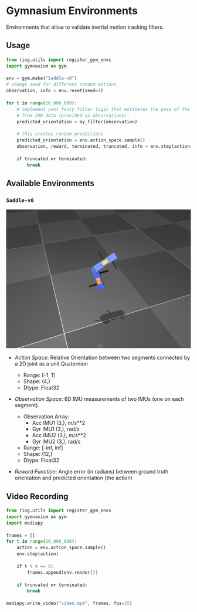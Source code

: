 # Gymnasium Environments
Environments that allow to validate inertial motion tracking filters.

## Usage
```python
from ring.utils import register_gym_envs
import gymnasium as gym

env = gym.make("Saddle-v0")
# change seed for different random motions
observation, info = env.reset(seed=1)

for t in range(10_000_000):
    # implement your fancy filter logic that estimates the pose of the system
    # from IMU data (provided as observations)
    predicted_orientation = my_filter(observation)

    # this creates random predictions
    predicted_orientation = env.action_space.sample()
    observation, reward, terminated, truncated, info = env.step(action=predicted_orientation)

    if truncated or terminated:
        break
```

## Available Environments
### `Saddle-v0`
![](imgs/Saddle-v0.png)
- *Action Space*: Relative Orientation between two segments connected by a 2D joint as a unit Quaternion
    - Range: [-1, 1]
    - Shape: (4,)
    - Dtype: Float32

- *Observation Space*: 6D IMU measurements of two IMUs (one on each segment).
    - Observation Array:
        - Acc IMU1 (3,), m/s**2
        - Gyr IMU1 (3,), rad/s
        - Acc IMU2 (3,), m/s**2
        - Gyr IMU2 (3,), rad/s
    - Range: [-inf, inf]
    - Shape: (12,)
    - Dtype: Float32

- *Reward Function*: Angle error (in radians) between ground truth orientation and predicted orientation (the action)

## Video Recording

```python
from ring.utils import register_gym_envs
import gymnasium as gym
import mediapy

frames = []
for t in range(10_000_000):
    action = env.action_space.sample()
    env.step(action)
    
    if t % 4 == 0:
        frames.append(env.render())

    if truncated or terminated:
        break

mediapy.write_video("video.mp4", frames, fps=25)
```